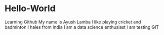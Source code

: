 # Hello-World
Learning Github
My name is Ayush Lamba
I like playing cricket and badminton
I hales from India
I am a data science enthusiast
I am testing GIT
